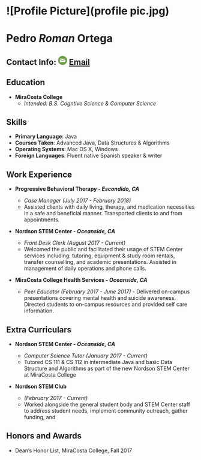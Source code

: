 # ![Profile Picture](profile pic.jpg)
# Pedro _Roman_ Ortega 
## Contact Info: ![Mail Icon](mailicon.png) [Email](romanportega@gmail.com)


## Education 
 - **MiraCosta College** 
 	- *Intended: B.S. Cogntive Science  & Computer Science*

## Skills
- **Primary Language**: Java
- **Courses Taken**: Advanced Java, Data Structures & Algorithms  
- **Operating Systems**: Mac OS X, Windows
- **Foreign Languages**: Fluent native Spanish speaker & writer

## Work Experience
- **Progressive Behavioral Therapy - *Escondido, CA***
	- *Case Manager (July 2017 - February 2018)* 
	- Assisted clients with daily living, therapy, and medication necessities in a safe and beneficial manner. Transported clients to and from appointments.

- **Nordson STEM Center - *Oceanside, CA***
	- *Front Desk Clerk (August 2017 - Current)*
	- Welcomed the public and facilitated their usage of STEM Center services including: tutoring, equipment & study room rentals, transfer counselling, and academic presentations. Assisted in management of daily operations and phone calls. 

- **MiraCosta College Health Services - *Oceanside, CA***
	- *Peer Educator (February 2017 - June 2017)*                          	  	  - Delivered on-campus presentations covering mental health and suicide awareness. Directed students to on-campus resources and provided self care information.

## Extra Curriculars
- **Nordson STEM Center - *Oceanside, CA***
	- *Computer Science Tutor (January 2017 - Current)*
	- Tutored CS 111 & CS 112 in intermediate Java and basic Data Structure and Algorithms as part of the new Nordson STEM Center at MiraCosta College
	
- **Nordson STEM Club**
	- *(February 2017 - Current)*
	- Worked alongside the general student body and STEM Center staff to address student needs, implement community outreach, gather funding, and 

## Honors and Awards
- Dean’s Honor List, MiraCosta College, Fall 2017

